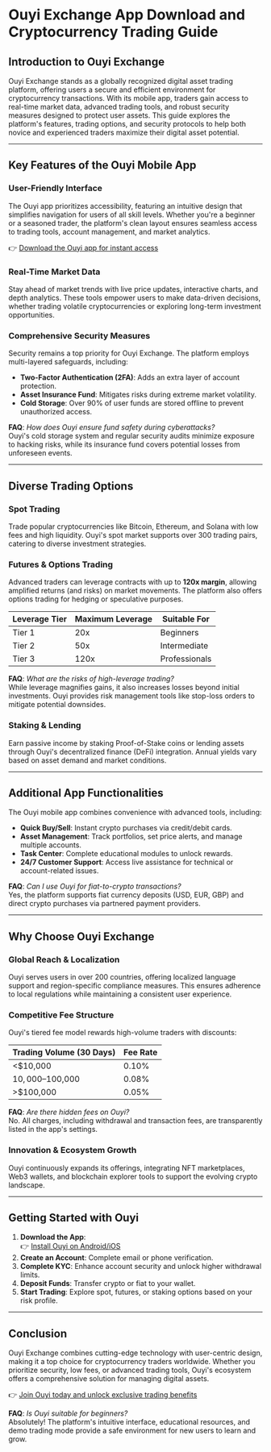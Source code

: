 # Ouyi Exchange App Download and Cryptocurrency Trading Guide

## Introduction to Ouyi Exchange  
Ouyi Exchange stands as a globally recognized digital asset trading platform, offering users a secure and efficient environment for cryptocurrency transactions. With its mobile app, traders gain access to real-time market data, advanced trading tools, and robust security measures designed to protect user assets. This guide explores the platform's features, trading options, and security protocols to help both novice and experienced traders maximize their digital asset potential.

---

## Key Features of the Ouyi Mobile App  

### User-Friendly Interface  
The Ouyi app prioritizes accessibility, featuring an intuitive design that simplifies navigation for users of all skill levels. Whether you're a beginner or a seasoned trader, the platform's clean layout ensures seamless access to trading tools, account management, and market analytics.  

👉 [Download the Ouyi app for instant access](https://bit.ly/okx-bonus)  

### Real-Time Market Data  
Stay ahead of market trends with live price updates, interactive charts, and depth analytics. These tools empower users to make data-driven decisions, whether trading volatile cryptocurrencies or exploring long-term investment opportunities.  

### Comprehensive Security Measures  
Security remains a top priority for Ouyi Exchange. The platform employs multi-layered safeguards, including:  
- **Two-Factor Authentication (2FA)**: Adds an extra layer of account protection.  
- **Asset Insurance Fund**: Mitigates risks during extreme market volatility.  
- **Cold Storage**: Over 90% of user funds are stored offline to prevent unauthorized access.  

**FAQ**: *How does Ouyi ensure fund safety during cyberattacks?*  
Ouyi's cold storage system and regular security audits minimize exposure to hacking risks, while its insurance fund covers potential losses from unforeseen events.

---

## Diverse Trading Options  

### Spot Trading  
Trade popular cryptocurrencies like Bitcoin, Ethereum, and Solana with low fees and high liquidity. Ouyi's spot market supports over 300 trading pairs, catering to diverse investment strategies.  

### Futures & Options Trading  
Advanced traders can leverage contracts with up to **120x margin**, allowing amplified returns (and risks) on market movements. The platform also offers options trading for hedging or speculative purposes.  

| Leverage Tier | Maximum Leverage | Suitable For |  
|---------------|------------------|--------------|  
| Tier 1        | 20x              | Beginners    |  
| Tier 2        | 50x              | Intermediate |  
| Tier 3        | 120x             | Professionals|  

**FAQ**: *What are the risks of high-leverage trading?*  
While leverage magnifies gains, it also increases losses beyond initial investments. Ouyi provides risk management tools like stop-loss orders to mitigate potential downsides.  

### Staking & Lending  
Earn passive income by staking Proof-of-Stake coins or lending assets through Ouyi's decentralized finance (DeFi) integration. Annual yields vary based on asset demand and market conditions.  

---

## Additional App Functionalities  

The Ouyi mobile app combines convenience with advanced tools, including:  
- **Quick Buy/Sell**: Instant crypto purchases via credit/debit cards.  
- **Asset Management**: Track portfolios, set price alerts, and manage multiple accounts.  
- **Task Center**: Complete educational modules to unlock rewards.  
- **24/7 Customer Support**: Access live assistance for technical or account-related issues.  

**FAQ**: *Can I use Ouyi for fiat-to-crypto transactions?*  
Yes, the platform supports fiat currency deposits (USD, EUR, GBP) and direct crypto purchases via partnered payment providers.  

---

## Why Choose Ouyi Exchange  

### Global Reach & Localization  
Ouyi serves users in over 200 countries, offering localized language support and region-specific compliance measures. This ensures adherence to local regulations while maintaining a consistent user experience.  

### Competitive Fee Structure  
Ouyi's tiered fee model rewards high-volume traders with discounts:  

| Trading Volume (30 Days) | Fee Rate |  
|--------------------------|----------|  
| <$10,000                 | 0.10%    |  
| $10,000–$100,000         | 0.08%    |  
| >$100,000                | 0.05%    |  

**FAQ**: *Are there hidden fees on Ouyi?*  
No. All charges, including withdrawal and transaction fees, are transparently listed in the app's settings.  

### Innovation & Ecosystem Growth  
Ouyi continuously expands its offerings, integrating NFT marketplaces, Web3 wallets, and blockchain explorer tools to support the evolving crypto landscape.  

---

## Getting Started with Ouyi  

1. **Download the App**:  
   👉 [Install Ouyi on Android/iOS](https://bit.ly/okx-bonus)  
2. **Create an Account**: Complete email or phone verification.  
3. **Complete KYC**: Enhance account security and unlock higher withdrawal limits.  
4. **Deposit Funds**: Transfer crypto or fiat to your wallet.  
5. **Start Trading**: Explore spot, futures, or staking options based on your risk profile.  

---

## Conclusion  
Ouyi Exchange combines cutting-edge technology with user-centric design, making it a top choice for cryptocurrency traders worldwide. Whether you prioritize security, low fees, or advanced trading tools, Ouyi's ecosystem offers a comprehensive solution for managing digital assets.  

👉 [Join Ouyi today and unlock exclusive trading benefits](https://bit.ly/okx-bonus)  

**FAQ**: *Is Ouyi suitable for beginners?*  
Absolutely! The platform's intuitive interface, educational resources, and demo trading mode provide a safe environment for new users to learn and grow.